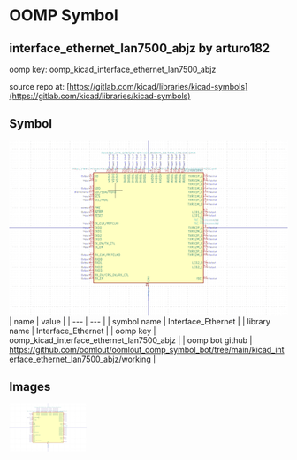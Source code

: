 # OOMP Symbol  
## interface_ethernet_lan7500_abjz  by arturo182  
  
oomp key: oomp_kicad_interface_ethernet_lan7500_abjz  
  
source repo at: [https://gitlab.com/kicad/libraries/kicad-symbols](https://gitlab.com/kicad/libraries/kicad-symbols)  
## Symbol  
  
[![working.png](working_600.png)](working.png)  
| name | value | 
| --- | --- | 
| symbol name | Interface_Ethernet | 
| library name | Interface_Ethernet | 
| oomp key | oomp_kicad_interface_ethernet_lan7500_abjz | 
| oomp bot github | https://github.com/oomlout/oomlout_oomp_symbol_bot/tree/main/kicad_interface_ethernet_lan7500_abjz/working | 
## Images  
  
[![working.png](working_140.png)](working.png)  
